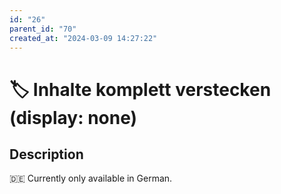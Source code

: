 ```yaml
---
id: "26"
parent_id: "70"
created_at: "2024-03-09 14:27:22"
---
```


# 🏷️ Inhalte komplett verstecken (display: none)

## Description

🇩🇪 Currently only available in German.